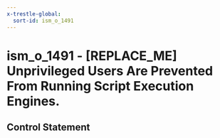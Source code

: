 ```yaml
---
x-trestle-global:
  sort-id: ism_o_1491
---
```


# ism_o_1491 - \[REPLACE_ME\] Unprivileged Users Are Prevented From Running Script Execution Engines.

## Control Statement
